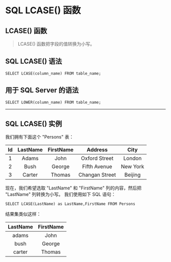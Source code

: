 # SQL LCASE() 函数
## LCASE() 函数
>LCASE() 函数把字段的值转换为小写。

## SQL LCASE() 语法
```
SELECT LCASE(column_name) FROM table_name;
```
## 用于 SQL Server 的语法
```
SELECT LOWER(column_name) FROM table_name;
```
---
## SQL LCASE() 实例
我们拥有下面这个 "Persons" 表：


Id|LastName|FirstName|Address|City
:--:|:--:|:--:|:--:|:--:
1|Adams|John|Oxford Street|London
2|Bush|George|Fifth Avenue|New York
3|Carter|Thomas|Changan Street|Beijing

现在，我们希望选取 "LastName" 和 "FirstName" 列的内容，然后把 "LastName" 列转换为小写。
我们使用如下 SQL 语句：
```
SELECT LCASE(LastName) as LastName,FirstName FROM Persons
```
结果集类似这样：

LastName|FirstName
:--:|:--:
adams|John
bush|George
carter|Thomas